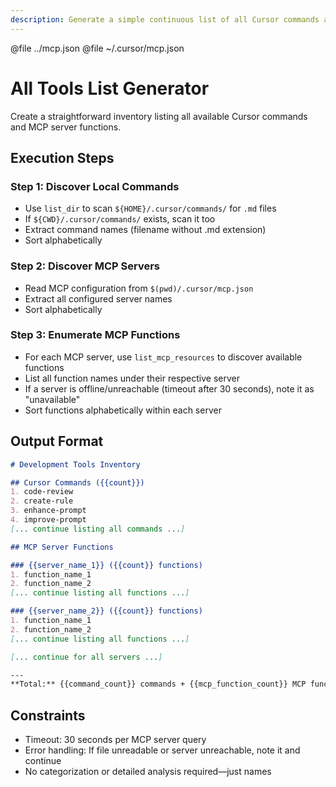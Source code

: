 ```yaml
---
description: Generate a simple continuous list of all Cursor commands and MCP server functions
---
```


@file ../mcp.json @file ~/.cursor/mcp.json

# All Tools List Generator

Create a straightforward inventory listing all available Cursor commands and MCP server functions.

## Execution Steps

### Step 1: Discover Local Commands

- Use `list_dir` to scan `${HOME}/.cursor/commands/` for `.md` files
- If `${CWD}/.cursor/commands/` exists, scan it too
- Extract command names (filename without .md extension)
- Sort alphabetically

### Step 2: Discover MCP Servers

- Read MCP configuration from `$(pwd)/.cursor/mcp.json`
- Extract all configured server names
- Sort alphabetically

### Step 3: Enumerate MCP Functions

- For each MCP server, use `list_mcp_resources` to discover available functions
- List all function names under their respective server
- If a server is offline/unreachable (timeout after 30 seconds), note it as "unavailable"
- Sort functions alphabetically within each server

## Output Format

```markdown
# Development Tools Inventory

## Cursor Commands ({{count}})
1. code-review
2. create-rule
3. enhance-prompt
4. improve-prompt
[... continue listing all commands ...]

## MCP Server Functions

### {{server_name_1}} ({{count}} functions)
1. function_name_1
2. function_name_2
[... continue listing all functions ...]

### {{server_name_2}} ({{count}} functions)
1. function_name_1
2. function_name_2
[... continue listing all functions ...]

[... continue for all servers ...]

---
**Total:** {{command_count}} commands + {{mcp_function_count}} MCP functions = {{total_count}} tools
```

## Constraints

- Timeout: 30 seconds per MCP server query
- Error handling: If file unreadable or server unreachable, note it and continue
- No categorization or detailed analysis required—just names

```
```
